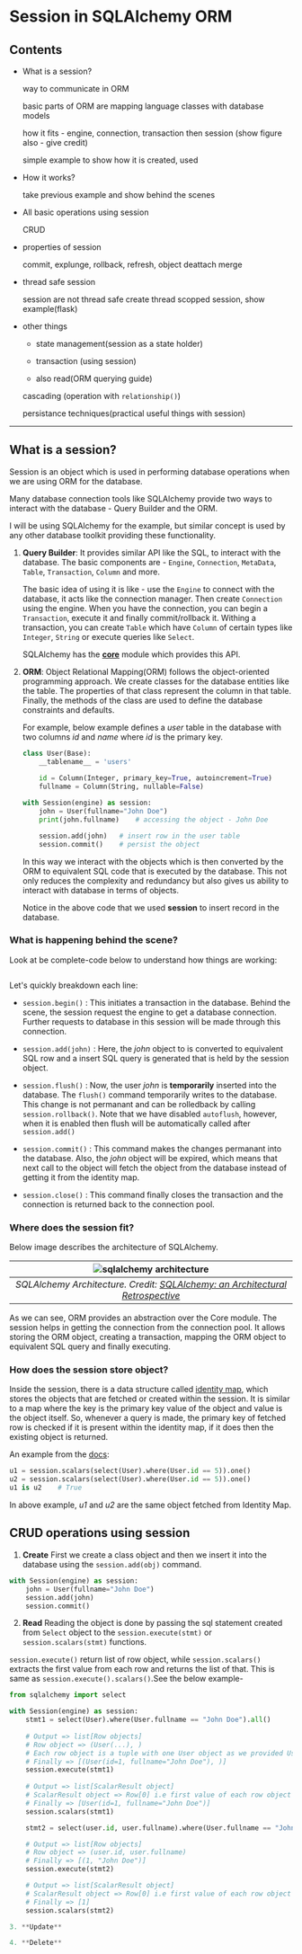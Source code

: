 # Session in SQLAlchemy ORM

## Contents
* What is a session?
    
    way to communicate in ORM

    basic parts of ORM are mapping language classes with database models

    how it fits - engine, connection, transaction then session
    (show figure also - give credit)

    simple example to show how it is created, used

* How it works?
    
    take previous example and show behind the scenes

* All basic operations using session

    CRUD

* properties of session

    commit, explunge, rollback, refresh, object deattach
    merge

* thread safe session

    session are not thread safe
    create thread scopped session, show example(flask)

* other things

    * state management(session as a state holder)

    * transaction (using session)

    * also read(ORM querying guide)

    cascading (operation with `relationship()`)

    persistance techniques(practical useful things with session)


---
## What is a session?

Session is an object which is used in performing database operations when we are using ORM for the database.

Many database connection tools like SQLAlchemy provide two ways to interact with the database - Query Builder and the ORM. 

I will be using SQLAlchemy for the example, but similar concept is used by any other database toolkit providing these functionality.

1.  **Query Builder**: It provides similar API like the SQL, to interact with the database. The basic components are - `Engine`, `Connection`, `MetaData`, `Table`, `Transaction`, `Column` and more. 

    The basic idea of using it is like - use the `Engine` to connect with the database, it acts like the connection manager. Then create `Connection` using the engine. When you have the connection, you can begin a `Transaction`, execute it and finally commit/rollback it. Withing a transaction, you can create `Table` which have `Column` of certain types like `Integer`, `String` or execute queries like `Select`.
        
    SQLAlchemy has the [**core**](https://docs.sqlalchemy.org/en/20/core/) module which provides this API.

2. **ORM**: Object Relational Mapping(ORM) follows the object-oriented programming approach. We create classes for the database entities like the table. The properties of that class represent the column in that table. Finally, the methods of the class are used to define the database constraints and defaults. 

    For example, below example defines a *user* table in the database with two columns *id* and *name* where *id* is the primary key.

    ```python
    class User(Base):
        __tablename__ = 'users'
        
        id = Column(Integer, primary_key=True, autoincrement=True)
        fullname = Column(String, nullable=False)

    with Session(engine) as session:
        john = User(fullname="John Doe")
        print(john.fullname)    # accessing the object - John Doe

        session.add(john)   # insert row in the user table
        session.commit()    # persist the object  


    ```

    In this way we interact with the objects which is then converted by the ORM to equivalent SQL code that is executed by the database. This not only reduces the complexity and redundancy but also gives us ability to interact with database in terms of objects.


    Notice in the above code that we used **session** to insert record in the database. 

### What is happening behind the scene?

Look at be complete-code below to understand how things are working:

```python

```
Let's quickly breakdown each line:

* `session.begin()` : This initiates a transaction in the database. Behind the scene, the session request the engine to get a database connection. Further requests to database in this session will be made through this connection.

* `session.add(john)` : Here, the *john* object to is converted to equivalent SQL row and a insert SQL query is generated that is held by the session object.

* `session.flush()` : Now, the user *john* is **temporarily** inserted into the database. The `flush()` command temporarily writes to the database. This change is not permanant and can be rolledback by calling `session.rollback()`. Note that we have disabled `autoflush`, however, when it is enabled then flush will be automatically called after `session.add()`

* `session.commit()` : This command makes the changes permanant into the database. Also, the *john* object will be expired, which means that next call to the object will fetch the object from the database instead of getting it from the identity map.

* `session.close()` : This command finally closes the transaction and the connection is returned back to the connection pool.

### Where does the session fit?

Below image describes the architecture of SQLAlchemy. 
![]()
    
| ![sqlalchemy architecture](./images/sqlalchemy_architecture.png) | 
|:--:| 
| *SQLAlchemy Architecture. Credit: [SQLAlchemy: an Architectural Retrospective](https://techspot.zzzeek.org/files/2011/sqla_arch_retro.key.pdf)* |

As we can see, ORM provides an abstraction over the Core module. The session helps in getting the connection from the connection pool. It allows storing the ORM object, creating a transaction, mapping the ORM object to equivalent SQL query and finally executing.

### How does the session store object?

Inside the session, there is a data structure called [identity map](https://docs.sqlalchemy.org/en/20/glossary.html#term-identity-map), which stores the objects that are fetched or created within the session. It is similar to a map where the key is the primary key value of the object and value is the object itself. So, whenever a query is made, the primary key of fetched row is checked if it is present within the identity map, if it does then the existing object is returned.

An example from the [docs](https://docs.sqlalchemy.org/en/20/orm/session_basics.html#expiring-refreshing):

```python
u1 = session.scalars(select(User).where(User.id == 5)).one()
u2 = session.scalars(select(User).where(User.id == 5)).one()
u1 is u2    # True
```

In above example, *u1* and *u2* are the same object fetched from Identity Map.

## CRUD operations using session

1. **Create**
First we create a class object and then we insert it into the database using the `session.add(obj)` command.

```python
with Session(engine) as session:
    john = User(fullname="John Doe")
    session.add(john)
    session.commit()
```
2. **Read**
Reading the object is done by passing the sql statement created from `Select` object to the `session.execute(stmt)` or `session.scalars(stmt)` functions.

`session.execute()` return list of row object, while `session.scalars()` extracts the first value from each row and returns the list of that. This is same as `session.execute().scalars()`.See the below example-

```python
from sqlalchemy import select

with Session(engine) as session:
    stmt1 = select(User).where(User.fullname == "John Doe").all()
    
    # Output => list[Row objects]
    # Row object => (User(...), )
    # Each row object is a tuple with one User object as we provided User in the select function
    # Finally => [(User(id=1, fullname="John Doe"), )]
    session.execute(stmt1)
    
    # Output => list[ScalarResult object]
    # ScalarResult object => Row[0] i.e first value of each row object
    # Finally => [User(id=1, fullname="John Doe")]
    session.scalars(stmt1)

    stmt2 = select(user.id, user.fullname).where(User.fullname == "John Doe").all()

    # Output => list[Row objects]
    # Row object => (user.id, user.fullname)
    # Finally => [(1, "John Doe")]
    session.execute(stmt2)

    # Output => list[ScalarResult object]
    # ScalarResult object => Row[0] i.e first value of each row object
    # Finally => [1]
    session.scalars(stmt2)

3. **Update**

4. **Delete**
